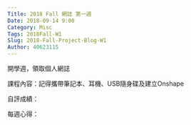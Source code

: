 ```yaml
---
Title: 2018 Fall 網誌 第一週
Date: 2018-09-14 9:00
Category: Misc
Tags: 2018Fall-W1
Slug: 2018-Fall-Project-Blog-W1
Author: 40623115
---
```


開學週，領取個人網誌

<!-- PELICAN_END_SUMMARY -->

課程內容：記得攜帶筆記本、耳機、USB隨身碟及建立Onshape

自評成績：

每週心得：